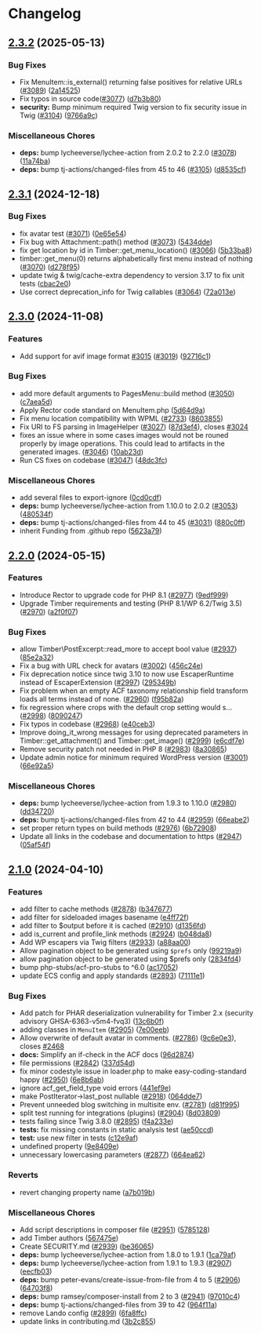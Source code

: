 # Changelog

## [2.3.2](https://github.com/timber/timber/compare/v2.3.1...v2.3.2) (2025-05-13)


### Bug Fixes

* Fix MenuItem::is_external() returning false positives for relative URLs ([#3089](https://github.com/timber/timber/issues/3089)) ([2a14525](https://github.com/timber/timber/commit/2a145250d3ad2ea88f7fdabc20a649720e5e3cec))
* Fix typos in source code([#3077](https://github.com/timber/timber/issues/3077)) ([d7b3b80](https://github.com/timber/timber/commit/d7b3b804c3244083f6ae60e9f760f86aa512b054))
* **security:** Bump minimum required Twig version to fix security issue in Twig ([#3104](https://github.com/timber/timber/issues/3104)) ([9766a9c](https://github.com/timber/timber/commit/9766a9c1ac58b82dc2433536ab2a1a8442bc3ffa))


### Miscellaneous Chores

* **deps:** bump lycheeverse/lychee-action from 2.0.2 to 2.2.0 ([#3078](https://github.com/timber/timber/issues/3078)) ([11a74ba](https://github.com/timber/timber/commit/11a74ba68cd05a109eff14d6fcf19119743626d9))
* **deps:** bump tj-actions/changed-files from 45 to 46 ([#3105](https://github.com/timber/timber/issues/3105)) ([d8535cf](https://github.com/timber/timber/commit/d8535cf693a5bbdae55b1396b2fa24471dad22d9))

## [2.3.1](https://github.com/timber/timber/compare/v2.3.0...v2.3.1) (2024-12-18)


### Bug Fixes

* fix avatar test ([#3071](https://github.com/timber/timber/issues/3071)) ([0e65e54](https://github.com/timber/timber/commit/0e65e54897fead31d3ba5eb3065242e294dcf51b))
* Fix bug with Attachment::path() method ([#3073](https://github.com/timber/timber/issues/3073)) ([5434dde](https://github.com/timber/timber/commit/5434dde5889f174bf1d36c0686b94b180d93fa5d))
* fix get location by id in Timber::get_menu_location() ([#3066](https://github.com/timber/timber/issues/3066)) ([5b33ba8](https://github.com/timber/timber/commit/5b33ba8475361e1e31974ee42a7e9a27e34e8b65))
* timber::get_menu(0) returns alphabetically first menu instead of nothing ([#3070](https://github.com/timber/timber/issues/3070)) ([d278f95](https://github.com/timber/timber/commit/d278f954f672c0f3bb56e0a40e5d0acf40fc0608))
* update twig & twig/cache-extra dependency to version 3.17 to fix unit tests ([cbac2e0](https://github.com/timber/timber/commit/cbac2e0fcf0b01c3bc3eaaf7de01bc721003b926))
* Use correct deprecation_info for Twig callables ([#3064](https://github.com/timber/timber/issues/3064)) ([72a013e](https://github.com/timber/timber/commit/72a013e604ea098cb2819906a7be3454f4a3802d))

## [2.3.0](https://github.com/timber/timber/compare/v2.2.0...v2.3.0) (2024-11-08)


### Features

* Add support for avif image format [#3015](https://github.com/timber/timber/issues/3015) ([#3019](https://github.com/timber/timber/issues/3019)) ([92716c1](https://github.com/timber/timber/commit/92716c1b2a9ecee090df9bebfcfcf5acf3192fc5))


### Bug Fixes

* add more default arguments to PagesMenu::build method ([#3050](https://github.com/timber/timber/issues/3050)) ([c7aea5d](https://github.com/timber/timber/commit/c7aea5d9b800836bfa51ef11f2b7493d5a8ce91b))
* Apply Rector code standard on MenuItem.php ([5d64d9a](https://github.com/timber/timber/commit/5d64d9a390664de0e32aa51a7c69c5c4964f9559))
* Fix menu location compatibility with WPML ([#2733](https://github.com/timber/timber/issues/2733)) ([8603855](https://github.com/timber/timber/commit/86038557c683fa65e0564e078c600ea2fc3ea446))
* Fix URI to FS parsing in ImageHelper ([#3027](https://github.com/timber/timber/issues/3027)) ([87d3ef4](https://github.com/timber/timber/commit/87d3ef4e81f55ddb783ad6eb7da4c96ca9c643aa)), closes [#3024](https://github.com/timber/timber/issues/3024)
* fixes an issue where in some cases images would not be rouned properly by image operations. This could lead to artifacts in the generated images. ([#3046](https://github.com/timber/timber/issues/3046)) ([10ab23d](https://github.com/timber/timber/commit/10ab23d5cfcd1b1e777a5f4a65f8e983e272b73d))
* Run CS fixes on codebase ([#3047](https://github.com/timber/timber/issues/3047)) ([48dc3fc](https://github.com/timber/timber/commit/48dc3fc5a9104251f440af6b65f6a622660a91dc))


### Miscellaneous Chores

* add several files to export-ignore ([0cd0cdf](https://github.com/timber/timber/commit/0cd0cdf3e09438f54b8e65bc408b08a98e42cdd7))
* **deps:** bump lycheeverse/lychee-action from 1.10.0 to 2.0.2 ([#3053](https://github.com/timber/timber/issues/3053)) ([480534f](https://github.com/timber/timber/commit/480534fc95cf7d0b92af0ffc1f64805a352406ea))
* **deps:** bump tj-actions/changed-files from 44 to 45 ([#3031](https://github.com/timber/timber/issues/3031)) ([880c0ff](https://github.com/timber/timber/commit/880c0ff23df5e7952cc6499d0043996a4d2c89bf))
* inherit Funding from .github repo ([5623a79](https://github.com/timber/timber/commit/5623a797483542f496df0c3002cc211d9838960e))

## [2.2.0](https://github.com/timber/timber/compare/v2.1.0...v2.2.0) (2024-05-15)


### Features

* Introduce Rector to upgrade code for PHP 8.1 ([#2977](https://github.com/timber/timber/issues/2977)) ([9edf999](https://github.com/timber/timber/commit/9edf999a6d4a12f6a0e96ffaaa38b3e48dc3ea2f))
* Upgrade Timber requirements and testing (PHP 8.1/WP 6.2/Twig 3.5) ([#2970](https://github.com/timber/timber/issues/2970)) ([a2f0f07](https://github.com/timber/timber/commit/a2f0f07e9423f66c1998b3aabccfc2d803512c33))


### Bug Fixes

* allow Timber\PostExcerpt::read_more to accept bool value ([#2937](https://github.com/timber/timber/issues/2937)) ([85e2a32](https://github.com/timber/timber/commit/85e2a32e79616f937a19f1521c1378755c0e5014))
* Fix a bug with URL check for avatars ([#3002](https://github.com/timber/timber/issues/3002)) ([456c24e](https://github.com/timber/timber/commit/456c24e7a438569d9e7fefd351f4f68cd3f7394d))
* Fix deprecation notice since twig 3.10 to now use EscaperRuntime instead of EscaperExtension ([#2997](https://github.com/timber/timber/issues/2997)) ([295349b](https://github.com/timber/timber/commit/295349b0316640014a0841acef0f185bbdb8bd2e))
* Fix problem when an empty ACF taxonomy relationship field transform loads all terms instead of none. ([#2960](https://github.com/timber/timber/issues/2960)) ([f95b82a](https://github.com/timber/timber/commit/f95b82af7cc8fa79ef8e10a75dbf62477b073ada))
* fix regression where crops with the default crop setting would s… ([#2998](https://github.com/timber/timber/issues/2998)) ([8090247](https://github.com/timber/timber/commit/809024798d720fc743fac807431144605bb1cea3))
* Fix typos in codebase ([#2968](https://github.com/timber/timber/issues/2968)) ([e40ceb3](https://github.com/timber/timber/commit/e40ceb3a72c7decaa597f6e2cdb27b4d1f3f5420))
* Improve doing_it_wrong messages for using deprecated parameters in Timber::get_attachment() and Timber::get_image() ([#2999](https://github.com/timber/timber/issues/2999)) ([e6cdf7e](https://github.com/timber/timber/commit/e6cdf7ef584f43de585d0b437cb250179d1a0045))
* Remove security patch not needed in PHP 8 ([#2983](https://github.com/timber/timber/issues/2983)) ([8a30865](https://github.com/timber/timber/commit/8a30865b753b51771b524cf8745f5ee362a7de85))
* Update admin notice for minimum required WordPress version ([#3001](https://github.com/timber/timber/issues/3001)) ([66e92a5](https://github.com/timber/timber/commit/66e92a526622afeb3eba3da52f47db2b8ae6735e))


### Miscellaneous Chores

* **deps:** bump lycheeverse/lychee-action from 1.9.3 to 1.10.0 ([#2980](https://github.com/timber/timber/issues/2980)) ([dd34720](https://github.com/timber/timber/commit/dd3472030a25ee59f760abe95c48c5fabcf54abb))
* **deps:** bump tj-actions/changed-files from 42 to 44 ([#2959](https://github.com/timber/timber/issues/2959)) ([66eabe2](https://github.com/timber/timber/commit/66eabe28a32b40d9eadaae6864c6bf7c3f8144c4))
* set proper return types on build methods ([#2976](https://github.com/timber/timber/issues/2976)) ([6b72908](https://github.com/timber/timber/commit/6b72908d473188aa756d0b8ebb6641fae747e0b4))
* Update all links in the codebase and documentation to https ([#2947](https://github.com/timber/timber/issues/2947)) ([05af54f](https://github.com/timber/timber/commit/05af54f7f5463c737299fb9b0512f79b334d2e94))

## [2.1.0](https://github.com/timber/timber/compare/2.0.0...v2.1.0) (2024-04-10)


### Features

* add  filter to cache methods ([#2878](https://github.com/timber/timber/issues/2878)) ([b347677](https://github.com/timber/timber/commit/b34767750ba5e1e3dc67942d4f42bf0def3e28aa))
* add filter for sideloaded images basename ([e4ff72f](https://github.com/timber/timber/commit/e4ff72f451e11b05887179086e4bb5a82d799184))
* add filter to $output before it is cached ([#2910](https://github.com/timber/timber/issues/2910)) ([d1356fd](https://github.com/timber/timber/commit/d1356fd550ccb9b2f9679789e345e22283f8c33c))
* add is_current and profile_link methods ([#2924](https://github.com/timber/timber/issues/2924)) ([b048da8](https://github.com/timber/timber/commit/b048da899df98ecdcfc8a04c25819fec489251a2))
* Add WP escapers via Twig filters ([#2933](https://github.com/timber/timber/issues/2933)) ([a88aa00](https://github.com/timber/timber/commit/a88aa006fe18cc329170859707462c6a1927b500))
* Allow pagination object to be generated using `$prefs` only ([99219a9](https://github.com/timber/timber/commit/99219a97f328ff5369510996c5cc0d15d551e42e))
* allow pagination object to be generated using $prefs only ([2834fd4](https://github.com/timber/timber/commit/2834fd457375f4e8467839505cdd91fe5198c39c))
* bump php-stubs/acf-pro-stubs to ^6.0 ([ac17052](https://github.com/timber/timber/commit/ac17052787d2d97eb0f37d477ea14e15b74b00f7))
* update ECS config and apply standards ([#2893](https://github.com/timber/timber/issues/2893)) ([71111e1](https://github.com/timber/timber/commit/71111e1dc0eabc78b11f45b095c638fa45374044))


### Bug Fixes

* Add patch for PHAR deserialization vulnerability for Timber 2.x (security advisory GHSA-6363-v5m4-fvq3) ([13c6b0f](https://github.com/timber/timber/commit/13c6b0f60346304f2eed4da1e0bb51566518de4a))
* adding classes in `MenuItem` ([#2905](https://github.com/timber/timber/issues/2905)) ([7e00eeb](https://github.com/timber/timber/commit/7e00eeba682e54f13a9064359306580e0e628f52))
* Allow overwrite of default avatar in comments. ([#2786](https://github.com/timber/timber/issues/2786)) ([9c6e0e3](https://github.com/timber/timber/commit/9c6e0e3035b6312de63609c65a7d38b5735d8721)), closes [#2468](https://github.com/timber/timber/issues/2468)
* **docs:** Simplify an if-check in the ACF docs ([96d2874](https://github.com/timber/timber/commit/96d287470a16cab3cc4b14aa373c88423816b3cb))
* file permissions ([#2842](https://github.com/timber/timber/issues/2842)) ([337d54d](https://github.com/timber/timber/commit/337d54d2727d3c1a511377e1b1a3c367a6ed006b))
* fix minor codestyle issue in loader.php to make easy-coding-standard happy ([#2950](https://github.com/timber/timber/issues/2950)) ([6e8b6ab](https://github.com/timber/timber/commit/6e8b6ab375df317207ea658cccb12cfb4710e64b))
* ignore acf_get_field_type void errors ([441ef9e](https://github.com/timber/timber/commit/441ef9e82478cb250373938972bc09c0c1acf154))
* make PostIterator-&gt;last_post nullable ([#2918](https://github.com/timber/timber/issues/2918)) ([064dde7](https://github.com/timber/timber/commit/064dde77998288c10cd39c26914a7e5ea934e04b))
* Prevent unneeded blog switching in multisite env. ([#2781](https://github.com/timber/timber/issues/2781)) ([d81f995](https://github.com/timber/timber/commit/d81f9951ae41b27e1134b8bf6ae7354a9bae0546))
* split test running for integrations (plugins) ([#2904](https://github.com/timber/timber/issues/2904)) ([8d03809](https://github.com/timber/timber/commit/8d03809fe2ded38f497dab7c2347fa48a8de10b9))
* tests failing since Twig 3.8.0 ([#2895](https://github.com/timber/timber/issues/2895)) ([f4a233e](https://github.com/timber/timber/commit/f4a233ec6b3afacee5db592725090d775d654de1))
* **tests:** fix missing constants in static analysis test ([ae50ccd](https://github.com/timber/timber/commit/ae50ccd25db099d18a93c96b20ecfc82e86a5c58))
* **test:** use new filter in tests ([c12e9af](https://github.com/timber/timber/commit/c12e9af6027f5bed6c418c2c933c3492e7d68d3e))
* undefined property ([9e8409e](https://github.com/timber/timber/commit/9e8409e69985925e256d7d48bb855dd95708f84f))
* unnecessary lowercasing parameters ([#2877](https://github.com/timber/timber/issues/2877)) ([664ea62](https://github.com/timber/timber/commit/664ea625504a0d781ac2efeb5e2b8a39c5ac3e70))


### Reverts

* revert changing property name ([a7b019b](https://github.com/timber/timber/commit/a7b019b75d5358c35b4237c39817d5a830e8dce2))


### Miscellaneous Chores

* Add script descriptions in composer file ([#2951](https://github.com/timber/timber/issues/2951)) ([5785128](https://github.com/timber/timber/commit/5785128c1fbb817e146bbf5fdecc270c1856bae8))
* add Timber authors ([567475e](https://github.com/timber/timber/commit/567475eb396eec7d3c80715e7db7880d2875f338))
* Create SECURITY.md ([#2939](https://github.com/timber/timber/issues/2939)) ([be36065](https://github.com/timber/timber/commit/be360651eedad4e99a59d185ecaf04d7ab6a3b11))
* **deps:** bump lycheeverse/lychee-action from 1.8.0 to 1.9.1 ([1ca79af](https://github.com/timber/timber/commit/1ca79aff20b5ac821cded348a2e4ed151bb58777))
* **deps:** bump lycheeverse/lychee-action from 1.9.1 to 1.9.3 ([#2907](https://github.com/timber/timber/issues/2907)) ([eecfb03](https://github.com/timber/timber/commit/eecfb039dd7fbf3020cdf0310f6f96b6306616b0))
* **deps:** bump peter-evans/create-issue-from-file from 4 to 5 ([#2906](https://github.com/timber/timber/issues/2906)) ([64703f8](https://github.com/timber/timber/commit/64703f86ae16d68b5706cd3bfd001a34ec821153))
* **deps:** bump ramsey/composer-install from 2 to 3 ([#2941](https://github.com/timber/timber/issues/2941)) ([97010c4](https://github.com/timber/timber/commit/97010c47a27788c262b214a62d69a530a802b6c0))
* **deps:** bump tj-actions/changed-files from 39 to 42 ([964f11a](https://github.com/timber/timber/commit/964f11aa496f577179e03f1afadbd1da1e7a5d1b))
* remove Lando config ([#2899](https://github.com/timber/timber/issues/2899)) ([6fa8ffc](https://github.com/timber/timber/commit/6fa8ffcdb51d286169b47e29ddf54f26568da95a))
* update links in contributing.md ([3b2c855](https://github.com/timber/timber/commit/3b2c855495b7877a6967537c68054aaebf972eea))

